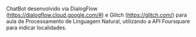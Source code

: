 ChatBot desenvolvido via DialogFlow (https://dialogflow.cloud.google.com/#) e Glitch (https://glitch.com/) para aula de Processamento de Linguagem Natural, utilizando a API Foursquare para indicar localidades.